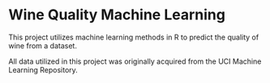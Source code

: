 # Wine Quality Machine Learning

This project utilizes machine learning methods in R to predict the quality of wine from a dataset.

All data utilized in this project was originally acquired from the UCI Machine Learning Repository.
